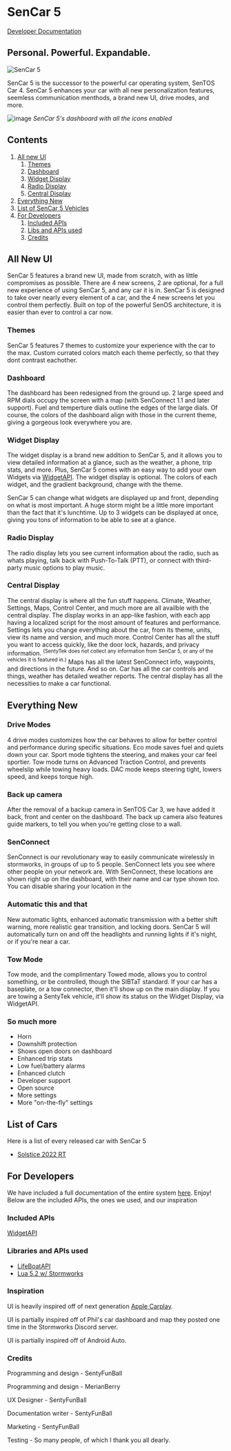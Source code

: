 # SenCar 5
[Developer Documentation](docs/docs.md)

## Personal. Powerful. Expandable.
![SenCar 5](https://user-images.githubusercontent.com/57205125/192074194-ca7c8675-0fe5-4a62-be54-35632bcf5f21.jpg)


SenCar 5 is the successor to the powerful car operating system, SenTOS Car 4. SenCar 5 enhances your car with all new personalization features, seemless communication menthods, a brand new UI, drive modes, and more.


![image](https://user-images.githubusercontent.com/57205125/189500625-71f081b0-4ebf-4e78-ba87-26da43e05022.png)
*SenCar 5's dashboard with all the icons enabled*

## Contents
1. [All new UI](#all-new-ui)
    1. [Themes](#themes)
    2. [Dashboard](#dashboard)
    3. [Widget Display](#widget-display)
    4. [Radio Display](#radio-display)
    5. [Central Display](#central-display)
2. [Everything New](#everything-new)
3. [List of SenCar 5 Vehicles](#list-of-cars)
4. [For Developers](#for-developers)
    1. [Included APIs](#included-apis)
    2. [Libs and APIs used](#libraries-and-apis-used)
    3. [Credits](#credits)

## All New UI
SenCar 5 features a brand new UI, made from scratch, with as little compromises as possible. There are 4 new screens, 2 are optional, for a full new experience of using SenCar 5, and any car it is in. SenCar 5 is designed to take over nearly every element of a car, and the 4 new screens let you control them perfectly. Built on top of the powerful SenOS architecture, it is easier than ever to control a car now. 

### Themes
SenCar 5 features 7 themes to customize your experience with the car to the max. Custom currated colors match each theme perfectly, so that they dont contrast eachother. 

### Dashboard
The dashboard has been redesigned from the ground up. 2 large speed and RPM dials occupy the screen with a map (with SenConnect 1.1 and later support). Fuel and temperture dials outline the edges of the large dials. Of course, the colors of the dashboard align with those in the current theme, giving a gorgeous look everywhere you are. 

### Widget Display
The widget display is a brand new addition to SenCar 5, and it allows you to view detailed information at a glance, such as the weather, a phone, trip stats, and more. Plus, SenCar 5 comes with an easy way to add your own Widgets via [WidgetAPI](docs/apis/widgetapi.md). The widget display is optional. The colors of each widget, and the gradient background, change with the theme.

SenCar 5 can change what widgets are displayed up and front, depending on what is most important. A huge storm might be a little more important than the fact that it's lunchtime. Up to 3 widgets can be displayed at once, giving you tons of information to be able to see at a glance.

### Radio Display
The radio display lets you see current information about the radio, such as whats playing, talk back with Push-To-Talk (PTT), or connect with third-party music options to play music.

### Central Display
The central display is where all the fun stuff happens. Climate, Weather, Settings, Maps, Control Center, and much more are all availble with the central display. The display works in an app-like fashion, with each app having a localized script for the most amount of features and performance. Settings lets you change everything about the car, from its theme, units, view its name and version, and much more. Control Center has all the stuff you want to access quickly, like the door lock, hazards, and privacy information. <sup>(SentyTek does not collect any information from SenCar 5, or any of the vehicles it is featured in.)</sup> Maps has all the latest SenConnect info, waypoints, and directions in the future. And so on. Car has all the car controls and things, weather has detailed weather reports. The central display has all the necessities to make a car functional.

## Everything New

### Drive Modes
4 drive modes customizes how the car behaves to allow for better control and performance during specific situations. Eco mode saves fuel and quiets down your car. Sport mode tightens the steering, and makes your car feel sportier. Tow mode turns on Advanced Traction Control, and prevents wheelslip while towing heavy loads. DAC mode keeps steering tight, lowers speed, and keeps torque high.

### Back up camera
After the removal of a backup camera in SenTOS Car 3, we have added it back, front and center on the dashboard. The back up camera also features guide markers, to tell you when you're getting close to a wall.

### SenConnect
SenConnect is our revolutionary way to easily communicate wirelessly in stormworks, in groups of up to 5 people. SenConnect lets you see where other people on your network are. With SenConnect, these locations are shown right up on the dashboard, with their name and car type shown too. You can disable sharing your location in the 

### Automatic this and that
New automatic lights, enhanced automatic transmission with a better shift warning, more realistic gear transition, and locking doors. SenCar 5 will automatically turn on and off the headlights and running lights if it's night, or if you're near a car. 

### Tow Mode
Tow mode, and the complimentary Towed mode, allows you to control something, or be controlled, though the SIBTaT standard. If your car has a baseplate, or a tow connector, then it'll show up on the main display. If you are towing a SentyTek vehicle, it'll show its status on the Widget Display, via WidgetAPI.

### So much more
- Horn
- Downshift protection
- Shows open doors on dashboard
- Enhanced trip stats
- Low fuel/battery alarms
- Enhanced clutch
- Developer support
- Open source
- More settings
- More "on-the-fly" settings

## List of Cars
Here is a list of every released car with SenCar 5
 - [Solstice 2022 RT](https://steamcommunity.com/sharedfiles/filedetails/?id=2905895118)

## For Developers
We have included a full documentation of the entire system [here](/docs/docs.md). Enjoy!
Below are the included APIs, the ones we used, and our inspiration

### Included APIs
[WidgetAPI](/docs/apis/widgetapi.md)


### Libraries and APIs used
 - [LifeBoatAPI](https://marketplace.visualstudio.com/items?itemName=NameousChangey.lifeboatapi)
 - [Lua 5.2 w/ Stormworks](https://www.lua.org/manual/5.2/)

### Inspiration
UI is heavily inspired off of next generation [Apple Carplay](https://www.wired.com/story/apple-carplay-dashboard-touchscreen-distracted-driving/).

UI is partially inspired off of Phil's car dashboard and map they posted one time in the Stormworks Discord server.

UI is partially inspired off of Android Auto.

### Credits
Programming and design - SentyFunBall

Programming and design - MerianBerry

UX Designer - SentyFunBall

Documentation writer - SentyFunBall

Marketing - SentyFunBall

Testing - So many people, of which I thank you all dearly.

